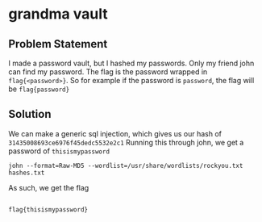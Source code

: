 # grandma vault

## Problem Statement

I made a password vault, but I hashed my passwords. 
Only my friend john can find my password. The flag is the password wrapped in `flag{<password>}`.  So for example if the password is `password`, the flag will be `flag{password}`

## Solution

We can make a generic sql injection, which gives us our hash of `31435008693ce6976f45dedc5532e2c1`
Running this through john, we get a password of `thisismypassword`
```
john --format=Raw-MD5 --wordlist=/usr/share/wordlists/rockyou.txt hashes.txt
```
As such, we get the flag

```

flag{thisismypassword}

```

